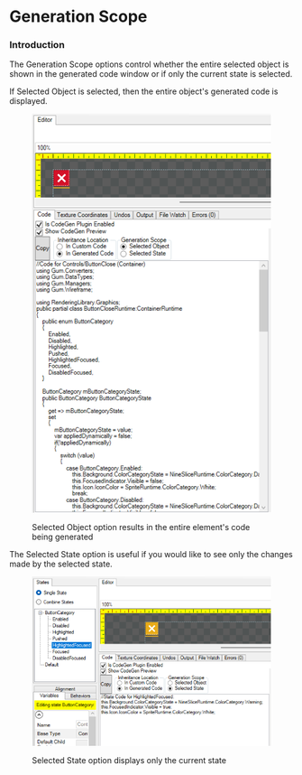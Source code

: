 # Generation Scope

### Introduction

The Generation Scope options control whether the entire selected object is shown in the generated code window or if only the current state is selected.

If Selected Object is selected, then the entire object's generated code is displayed.

<figure><img src="../.gitbook/assets/30_06 11 43.png" alt=""><figcaption><p>Selected Object option results in the entire element's code being generated</p></figcaption></figure>

The Selected State option is useful if you would like to see only the changes made by the selected state.

<figure><img src="../.gitbook/assets/image (1) (1) (1) (1) (1) (1) (1) (1) (1) (1) (1) (1) (1) (1).png" alt=""><figcaption><p>Selected State option displays only the current state</p></figcaption></figure>
